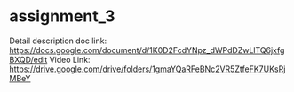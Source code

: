 # assignment_3

Detail description doc link: https://docs.google.com/document/d/1K0D2FcdYNpz_dWPdDZwLlTQ6jxfgBXQD/edit
Video Link: https://drive.google.com/drive/folders/1gmaYQaRFeBNc2VR5ZtfeFK7UKsRjMBeY
